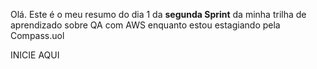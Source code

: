 Olá. Este é o meu resumo do dia 1 da **segunda Sprint** da minha trilha de aprendizado sobre QA com AWS enquanto estou estagiando pela Compass.uol


INICIE AQUI